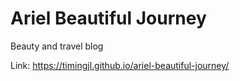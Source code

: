 # Ariel Beautiful Journey

Beauty and travel blog

Link:
https://timingjl.github.io/ariel-beautiful-journey/
